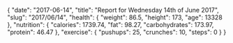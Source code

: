 {
    "date": "2017-06-14",
    "title": "Report for Wednesday 14th of June 2017",
    "slug": "2017\/06\/14",
    "health": {
        "weight": 86.5,
        "height": 173,
        "age": 13328
    },
    "nutrition": {
        "calories": 1739.74,
        "fat": 98.27,
        "carbohydrates": 173.97,
        "protein": 46.47
    },
    "exercise": {
        "pushups": 25,
        "crunches": 10,
        "steps": 0
    }
}